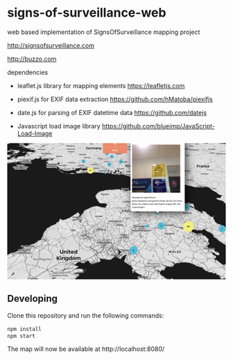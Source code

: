 # signs-of-surveillance-web
web based implementation of SignsOfSurveillance mapping project

http://signsofsurveillance.com

http://buzzo.com

dependencies

 * leaflet.js library for mapping elements https://leafletjs.com
 * piexif.js for EXIF data extraction https://github.com/hMatoba/piexifjs
 * date.js for parsing of EXIF datetime data https://github.com/datejs

 * Javascript load image library https://github.com/blueimp/JavaScript-Load-Image

![screenshot](screenshot.png)

## Developing

Clone this repository and run the following commands:

```
npm install
npm start
```

The map will now be available at http://localhost:8080/
